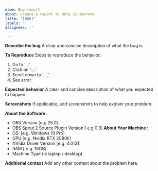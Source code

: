 ```yaml
---
name: Bug report
about: Create a report to help us improve
title: "[BUG]"
labels: ''
assignees: ''

---
```


**Describe the bug**
A clear and concise description of what the bug is.

**To Reproduce**
Steps to reproduce the behavior:
1. Go to '...'
2. Click on '....'
3. Scroll down to '....'
4. See error

**Expected behavior**
A clear and concise description of what you expected to happen.

**Screenshots**
If applicable, add screenshots to help explain your problem.

**About the Software:**
 - OBS Version [e.g 26.0]
 - OBS Spout 2 Source Plugin Version [ e.g 0.3]
**About Your Machine :**
 - OS: [e.g. Windows 10 Pro]
 - GPU [e.g. Nvidia RTX 2080ti]
 - NVidia Driver Version [e.g. 4.0131]
 - RAM [ e.g. 16GB]
 - Machine Type (ie laptop / desktop)
  

**Additional context**
Add any other context about the problem here.
